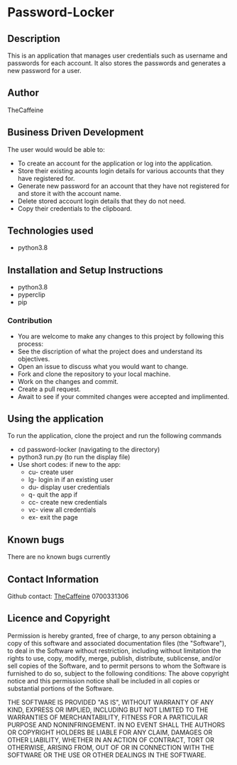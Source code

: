 # Password-Locker
## Description
This is an application that manages user credentials such as username and passwords for each account. It also stores the passwords and generates a  new password for a user.

## Author
TheCaffeine 

## Business Driven Development
The user would would be able to:
- To create an account for the application or log into the application.
- Store their existing acounts login details for various accounts that they have registered for.
- Generate new password for an account that they have not registered for and store it with the account name.
- Delete stored account login details that they do not need.
- Copy their credentials to the clipboard.

## Technologies used
- python3.8

## Installation and Setup Instructions
- python3.8
- pyperclip
- pip
### Contribution
- You are welcome to make any changes to this project by following this process:
- See the discription of what the project does and understand its objectives.
- Open an issue to discuss what you would want to change.
- Fork and clone the repository to your local machine.
- Work on the changes and commit.
- Create a pull request.
- Await to see if your commited changes were accepted and implimented.

## Using the application
To run the application, clone the project and run the following commands
- cd password-locker (navigating to the directory)
- python3 run.py (to run the display file)
- Use short codes:
    if new to the app:
    - cu- create user
    - lg- login in if an existing user
    - du- display user credentials
    - q- quit the app
    if 
    - cc- create new credentials
    - vc- view all credentials
    - ex- exit the page
## Known bugs
There are no known bugs currently

## Contact Information
Github contact: [TheCaffeine](https://github.com/TheCaffeine/password-locker.git)
0700331306

## Licence and Copyright
Permission is hereby granted, free of charge, to any person obtaining a copy of this software and associated documentation files (the "Software"), to deal in the Software without restriction, including without limitation the rights to use, copy, modify, merge, publish, distribute, sublicense, and/or sell copies of the Software, and to permit persons to whom the Software is furnished to do so, subject to the following conditions: The above copyright notice and this permission notice shall be included in all copies or substantial portions of the Software.

THE SOFTWARE IS PROVIDED "AS IS", WITHOUT WARRANTY OF ANY KIND, EXPRESS OR IMPLIED, INCLUDING BUT NOT LIMITED TO THE WARRANTIES OF MERCHANTABILITY, FITNESS FOR A PARTICULAR PURPOSE AND NONINFRINGEMENT. IN NO EVENT SHALL THE AUTHORS OR COPYRIGHT HOLDERS BE LIABLE FOR ANY CLAIM, DAMAGES OR OTHER LIABILITY, WHETHER IN AN ACTION OF CONTRACT, TORT OR OTHERWISE, ARISING FROM, OUT OF OR IN CONNECTION WITH THE SOFTWARE OR THE USE OR OTHER DEALINGS IN THE SOFTWARE.






